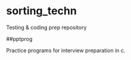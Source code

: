 # sorting_techn
Testing & coding prep repository

##pptprog

 Practice programs for interview preparation in c.
